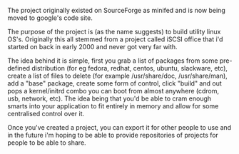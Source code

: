 The project originally existed on SourceForge as minifed and is now being moved to google's code site.

The purpose of the project is (as the name suggests) to build utility linux OS's. Originally this all stemmed from a project called iSCSI office that i'd started on back in early 2000 and never got very far with.

The idea behind it is simple, first you grab a list of packages from some pre-defined distribution (for eg fedora, redhat, centos, ubuntu, slackware, etc), create a list of files to delete (for example /usr/share/doc, /usr/share/man), add a "base" package, create some form of control, click "build" and out pops a kernel/initrd combo you can boot from almost anywhere (cdrom, usb, network, etc). The idea being that you'd be able to cram enough smarts into your application to fit entirely in memory and allow for some centralised control over it.

Once you've created a project, you can export it for other people to use and in the future i'm hoping to be able to provide repositories of projects for people to be able to share.